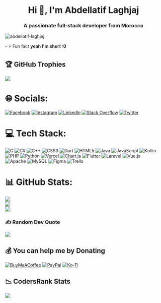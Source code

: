 <h1 align="center">Hi 👋, I'm Abdellatif Laghjaj</h1>
<h3 align="center">A passionate full-stack developer from Morocco</h3>

<p align="left"> <img
        src="https://komarev.com/ghpvc/?username=abdellatif-laghjaj&label=Profile%20views&color=0e75b6&style=flat"
        alt="abdellatif-laghjaj" /> </p>
- ⚡ Fun fact <b>yeah I'm short :0</b>

## 🏆 GitHub Trophies

![](https://github-profile-trophy.vercel.app/?username=abdellatif-laghjaj&theme=dracula&no-frame=true&no-bg=false&margin-w=4)

# 🌐 Socials:

[![Facebook](https://img.shields.io/badge/Facebook-%231877F2.svg?logo=Facebook&logoColor=white)](https://facebook.com/abdelatif.laghjaj) [![Instagram](https://img.shields.io/badge/Instagram-%23E4405F.svg?logo=Instagram&logoColor=white)](https://instagram.com/abdellatif_laghjaj) [![LinkedIn](https://img.shields.io/badge/LinkedIn-%230077B5.svg?logo=linkedin&logoColor=white)](https://linkedin.com/in/abdellatif-laghjaj) [![Stack Overflow](https://img.shields.io/badge/-Stackoverflow-FE7A16?logo=stack-overflow&logoColor=white)](https://stackoverflow.com/users/15170378/abdelatif-laghjaj) [![Twitter](https://img.shields.io/badge/Twitter-%231DA1F2.svg?logo=Twitter&logoColor=white)](https://twitter.com/Alaghjaj)

# 💻 Tech Stack:

![C](https://img.shields.io/badge/c-%2300599C.svg?style=for-the-badge&logo=c&logoColor=white) ![C#](https://img.shields.io/badge/c%23-%23239120.svg?style=for-the-badge&logo=c-sharp&logoColor=white) ![C++](https://img.shields.io/badge/c++-%2300599C.svg?style=for-the-badge&logo=c%2B%2B&logoColor=white) ![CSS3](https://img.shields.io/badge/css3-%231572B6.svg?style=for-the-badge&logo=css3&logoColor=white) ![Dart](https://img.shields.io/badge/dart-%230175C2.svg?style=for-the-badge&logo=dart&logoColor=white) ![HTML5](https://img.shields.io/badge/html5-%23E34F26.svg?style=for-the-badge&logo=html5&logoColor=white) ![Java](https://img.shields.io/badge/java-%23ED8B00.svg?style=for-the-badge&logo=java&logoColor=white) ![JavaScript](https://img.shields.io/badge/javascript-%23323330.svg?style=for-the-badge&logo=javascript&logoColor=%23F7DF1E) ![Kotlin](https://img.shields.io/badge/kotlin-%230095D5.svg?style=for-the-badge&logo=kotlin&logoColor=white) ![PHP](https://img.shields.io/badge/php-%23777BB4.svg?style=for-the-badge&logo=php&logoColor=white) ![Python](https://img.shields.io/badge/python-3670A0?style=for-the-badge&logo=python&logoColor=ffdd54) ![Vercel](https://img.shields.io/badge/vercel-%23000000.svg?style=for-the-badge&logo=vercel&logoColor=white) ![Chart.js](https://img.shields.io/badge/chart.js-F5788D.svg?style=for-the-badge&logo=chart.js&logoColor=white) ![Flutter](https://img.shields.io/badge/Flutter-%2302569B.svg?style=for-the-badge&logo=Flutter&logoColor=white) ![Laravel](https://img.shields.io/badge/laravel-%23FF2D20.svg?style=for-the-badge&logo=laravel&logoColor=white) ![Vue.js](https://img.shields.io/badge/vuejs-%2335495e.svg?style=for-the-badge&logo=vuedotjs&logoColor=%234FC08D) ![Apache](https://img.shields.io/badge/apache-%23D42029.svg?style=for-the-badge&logo=apache&logoColor=white) ![MySQL](https://img.shields.io/badge/mysql-%2300f.svg?style=for-the-badge&logo=mysql&logoColor=white) ![Figma](https://img.shields.io/badge/figma-%23F24E1E.svg?style=for-the-badge&logo=figma&logoColor=white) ![Trello](https://img.shields.io/badge/Trello-%23026AA7.svg?style=for-the-badge&logo=Trello&logoColor=white)

# 📊 GitHub Stats:

![](https://github-readme-stats.vercel.app/api?username=abdellatif-laghjaj&theme=dark&hide_border=true&include_all_commits=false&count_private=true)<br/>
![](https://github-readme-streak-stats.herokuapp.com/?user=abdellatif-laghjaj&theme=dark&hide_border=true)<br/>
![](https://github-readme-stats.vercel.app/api/top-langs/?username=abdellatif-laghjaj&theme=dark&hide_border=true&include_all_commits=false&count_private=true&layout=compact)

### ✍️ Random Dev Quote

![](https://quotes-github-readme.vercel.app/api?type=horizontal&theme=radical)

## 💰 You can help me by Donating

[![BuyMeACoffee](https://img.shields.io/badge/Buy%20Me%20a%20Coffee-ffdd00?style=for-the-badge&logo=buy-me-a-coffee&logoColor=black)](https://buymeacoffee.com/abdelatif) [![PayPal](https://img.shields.io/badge/PayPal-00457C?style=for-the-badge&logo=paypal&logoColor=white)](https://paypal.me/abdelatiflaghjaj604) [![Ko-Fi](https://img.shields.io/badge/Ko--fi-F16061?style=for-the-badge&logo=ko-fi&logoColor=white)](https://ko-fi.com/abdellatiflaghjaj)

  <!-- Proudly created with GPRM ( https://gprm.itsvg.in ) -->

## &#x1f4c9; CodersRank Stats

<img
  src="https://cr-skills-chart-widget.azurewebsites.net/api/api?username=abdellatif-laghjaj"
/>
